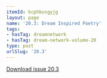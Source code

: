 ```yaml
---
itemId: bcphbusgyjg
layout: page
name: '20.3: Dream Inspired Poetry'
tags:
- hasTag: dreamnetwork
- hasTag: dream-network-volume-20
type: post
urlSlug: '20.3'
---
```

<a href="../files/pdfs/Volume_20/20.3_poetry.pdf" download="">Download issue 20.3</a>